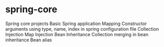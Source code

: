 # spring-core
Spring core projects
Basic Spring application
Mapping Constructor arguments using type, name, index in spring configuration file
Collection Injection
Map Injection
Bean Inheritance
Collection merging in bean inheritance
Bean alias 

